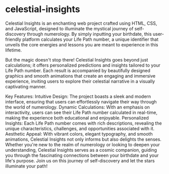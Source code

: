 # celestial-insights
Celestial Insights is an enchanting web project crafted using HTML, CSS, and JavaScript, designed to illuminate the mystical journey of self-discovery through numerology. By simply inputting your birthdate, this user-friendly platform calculates your Life Path number, a unique identifier that unveils the core energies and lessons you are meant to experience in this lifetime.

But the magic doesn't stop there! Celestial Insights goes beyond just calculations; it offers personalized predictions and insights tailored to your Life Path number. Each result is accompanied by beautifully designed graphics and smooth animations that create an engaging and immersive experience, inviting users to explore their celestial narrative in a visually captivating manner.

Key Features:
Intuitive Design: The project boasts a sleek and modern interface, ensuring that users can effortlessly navigate their way through the world of numerology.
Dynamic Calculations: With an emphasis on interactivity, users can see their Life Path number calculated in real-time, making the experience both educational and enjoyable.
Personalized Insights: Each Life Path number comes with rich descriptions, revealing the unique characteristics, challenges, and opportunities associated with it.
Aesthetic Appeal: With vibrant colors, elegant typography, and smooth animations, Celestial Insights not only informs but also delights the senses.
Whether you're new to the realm of numerology or looking to deepen your understanding, Celestial Insights serves as a cosmic companion, guiding you through the fascinating connections between your birthdate and your life's purpose. Join us on this journey of self-discovery and let the stars illuminate your path!

